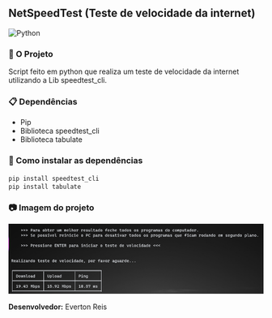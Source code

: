 ## NetSpeedTest (Teste de velocidade da internet)

![Python](https://www.python.org/static/img/python-logo@2x.png)
### :snake: O Projeto
Script feito em python que realiza um teste de velocidade da internet utilizando a Lib speedtest_cli.

### :clipboard: Dependências
* Pip
* Biblioteca speedtest_cli
* Biblioteca tabulate

### :rocket: Como instalar as dependências
```
pip install speedtest_cli
pip install tabulate
```

### :camera: Imagem do projeto
![Imagem do programa em execução](imagem_velocidade.png) <br>

**Desenvolvedor:** Everton Reis